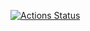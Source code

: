 [![Actions Status](https://github.com/chunibyo-wly/SmartCities/workflows/cities/badge.svg)](https://github.com/chunibyo-wly/SmartCities/actions)